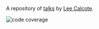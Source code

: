 A repository of [talks](http://calcotestudios.com/talks) by [Lee Calcote](http://blog.gingergeek.com/about).




![code coverage](https://circleci.com/gh/leecalcote/talks.svg?style=shield&circle-token=:circle-token)

